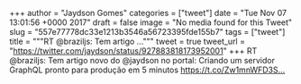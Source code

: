 
+++
author = "Jaydson Gomes"
categories = ["tweet"]
date = "Tue Nov 07 13:01:56 +0000 2017"
draft = false
image = "No media found for this Tweet"
slug = "557e77778dc33e1213b3546a56723395fde155b7"
tags = ["tweet"]
title = """RT @braziljs: Tem artigo ..."""
tweet = true
tweet_url = "https://twitter.com/jaydson/status/927883818173952001"
+++
RT @braziljs: Tem artigo novo do @jaydson no portal: Criando um servidor GraphQL pronto para produção em 5 minutos https://t.co/Zw1mnWFD3S…
